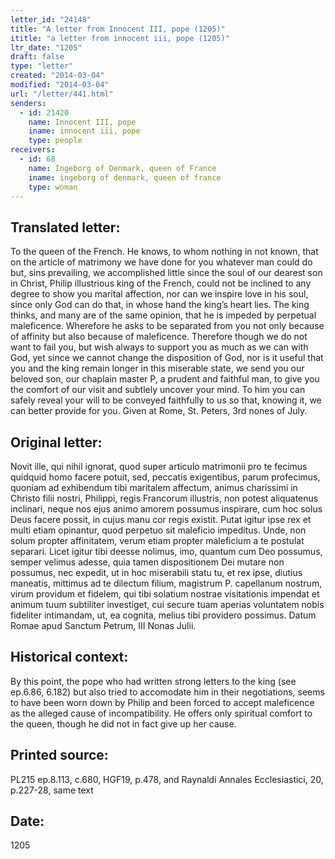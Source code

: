 ```yaml
---
letter_id: "24148"
title: "A letter from Innocent III, pope (1205)"
ititle: "a letter from innocent iii, pope (1205)"
ltr_date: "1205"
draft: false
type: "letter"
created: "2014-03-04"
modified: "2014-03-04"
url: "/letter/441.html"
senders:
  - id: 21420
    name: Innocent III, pope
    iname: innocent iii, pope
    type: people
receivers:
  - id: 68
    name: Ingeborg of Denmark, queen of France
    iname: ingeborg of denmark, queen of france
    type: woman
---
```

<h2> Translated letter:</h2>To the queen of the French.
He knows, to whom nothing in not known, that on the article of matrimony we have done for you whatever man could do but, sins prevailing, we accomplished little since the soul of our dearest son in Christ, Philip illustrious king of the French, could not be inclined to any degree to show you marital affection, nor can we inspire love in his soul, since only God can do that, in whose hand the king’s heart lies.  The king thinks, and many are of the same opinion, that he is impeded by perpetual maleficence.  Wherefore he asks to be separated from you not only because of affinity but also because of maleficence.  Therefore though we do not want to fail you, but wish always to support you as much as we can with God, yet since we cannot change the disposition of God, nor is it useful that you and the king remain longer in this miserable state, we send you our beloved son, our chaplain master P, a prudent and faithful man, to give you the comfort of our visit and subtlely uncover your mind.  To him you can safely reveal your will to be conveyed faithfully to us so that, knowing it, we can better provide for you.
Given at Rome, St. Peters, 3rd nones of July.
<h2 class="mt-4"> Original letter:</h2>Novit ille, qui nihil ignorat, quod super articulo matrimonii pro te fecimus quidquid homo facere potuit, sed, peccatis exigentibus, parum profecimus, quoniam ad exhibendum tibi maritalem affectum, animus charissimi in Christo filii nostri, Philippi, regis Francorum illustris, non potest aliquatenus inclinari, neque nos ejus animo amorem possumus inspirare, cum hoc solus Deus facere possit, in cujus manu cor regis existit. Putat igitur ipse rex et multi etiam opinantur, quod perpetuo sit maleficio impeditus. Unde, non solum propter affinitatem, verum etiam propter maleficium a te postulat separari. Licet igitur tibi deesse nolimus, imo, quantum cum Deo possumus, semper velimus adesse, quia tamen dispositionem Dei mutare non possumus, nec expedit, ut in hoc miserabili statu tu, et rex ipse, diutius maneatis, mittimus ad te dilectum filium, magistrum P. capellanum nostrum, virum providum et fidelem, qui tibi solatium nostrae visitationis impendat et animum tuum subtiliter investiget, cui secure tuam aperias voluntatem nobis fideliter intimandam, ut, ea cognita, melius tibi providero possimus.
Datum Romae apud Sanctum Petrum, III Nonas Julii.
<h2 class="mt-4"> Historical context:</h2>By this point, the pope who had written strong letters to the king (see ep.6.86, 6.182) but also tried to accomodate him in their negotiations, seems to have been worn down by Philip and been forced to accept maleficence as the alleged cause of incompatibility.  He offers only spiritual comfort to the queen, though he did not in fact give up her cause.
<h2 class="mt-4"> Printed source:</h2>PL215 ep.8.113, c.680, HGF19, p.478, and Raynaldi Annales Ecclesiastici, 20, p.227-28, same text
<h2 class="mt-4"> Date:</h2>1205
